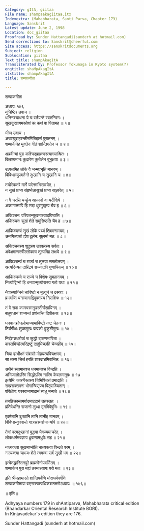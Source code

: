 ```yaml
---
Category: gItA, giitaa
File name: shampaakagiitaa.itx
Indexextra: (Mahabharata, Santi Parva, Chapter 173)
Language: Sanskrit
Latest update: June 2, 1998
Location: doc_giitaa
Proofread by: Sunder Hattangadi(sunderh at hotmail.com)
Send corrections to: Sanskrit@cheerful.com
Site access: https://sanskritdocuments.org
Subject: religion
Sublocation: giitaa
Text title: shampAkagItA
Transliterated by: Professor Tokunaga in Kyoto system(?)
engtitle: shaMpAkagItA
itxtitle: shampAkagItA
title: शम्पाकगीता

---
```

  
 शम्पाकगीता   
  
 अध्ययः १७६  
  युधिष्ठिर उवाच ।  
धनिनश्चाधना ये च वर्तयन्ते स्वतन्त्रिणः ।  
सुखदुःखागमस्तेषां कः कथं वा पितामह ॥ १॥  
  
  भीष्म उवाच ।  
अत्राप्युदाहरन्तीममितिहासं पुरातनम् ।  
शम्पाकेनेह मुक्तेन गीतं शान्तिगतेन च ॥ २॥  
  
अब्रवीन्मां पुरा कश्चिद्ब्राह्मणस्त्यागमाश्रितः ।  
क्लिश्यमानः कुदारेण कुचैलेन बुभुक्षया ॥ ३॥  
  
उत्पन्नमिह लोके वै जन्मप्रभृति मानवम् ।  
विविधान्युपवर्तन्ते दुःखानि च सुखानि च ॥ ४॥  
  
तयोरेकतरे मार्गे यदेनमभिसन्नयेत् ।  
न सुखं प्राप्य संहृष्येन्नासुःखं प्राप्य सञ्ज्वरेत् ॥ ५॥  
  
न वै चरसि यच्छ्रेय आत्मनो वा यदीशिषे ।  
अकामात्मापि हि सदा धुरमुद्यम्य चैव ह ॥ ६॥  
  
अकिञ्चनः परिपतन्सुखमास्वादयिष्यसि ।  
अकिञ्चनः सुखं शेते समुत्तिष्ठति चैव ह ॥ ७॥  
  
आकिञ्चन्यं सुखं लोके पथ्यं शिवमनामयम् ।  
अनमित्रपथो ह्येष दुर्लभः सुलभो मतः ॥ ८॥  
  
अकिञ्चनस्य शुद्धस्य उपपन्नस्य सर्वतः ।  
अवेक्षमाणस्त्रीँल्लोकान्न तुल्यमिह लक्षये ॥ ९॥  
  
आकिञ्चन्यं च राज्यं च तुलया समतोलयम् ।  
अत्यरिच्यत दारिद्र्यं राज्यादपि गुणाधिकम् ॥ १०॥  
  
आकिञ्चन्ये च राज्ये च विशेषः सुमहानयम् ।  
नित्योद्विग्नो हि धनवान्मृत्योरास्य गतो यथा ॥ ११॥  
  
नैवास्याग्निर्न चारिष्टो न मृत्युर्न च दस्यवः ।  
प्रभवन्ति धनत्यागाद्विमुक्तस्य निराशिषः ॥ १२॥  
  
तं वै सदा कामचरमनुपस्तीर्णशायिनम् ।  
बाहूपधानं शाम्यन्तं प्रशंसन्ति दिवौकसः ॥ १३॥  
  
धनवान्क्रोधलोभाभ्यामाविष्टो नष्ट चेतनः ।  
तिर्यगीक्षः शुष्कमुखः पापको भ्रुकुटीमुखः ॥ १४॥  
  
निर्दशन्नधरोष्ठं च क्रुद्धो दारुणभाषिता ।  
कस्तमिच्छेत्परिद्रष्टुं दातुमिच्छति चेन्महीम् ॥ १५॥  
  
श्रिया ह्यभीक्ष्णं संवासो मोहयत्यविचक्षणम् ।  
सा तस्य चित्तं हरति शारदाभ्रमिवानिलः ॥ १६॥  
  
अथैनं रूपमानश्च धनमानश्च विन्दति ।  
अभिजातोऽस्मि सिद्धोऽस्मि नास्मि केवलमानुषः ॥ १७  
इत्येभिः कारणैस्तस्य त्रिभिश्चित्तं प्रमाद्यति ।  
सम्प्रसक्तमना भोगान्विसृज्य पितृसञ्चितान् ।  
परिक्षीणः परस्वानामादानं साधु मन्यते ॥ १८॥  
  
तमतिक्रान्तमर्यादमाददानं ततस्ततः ।  
प्रतिषेधन्ति राजानो लुब्धा मृगमिवेषुभिः ॥ १९॥  
  
एवमेतानि दुःखानि तानि तानीह मानवम् ।  
विविधान्युपपान्ते गात्रसंस्पर्शजान्यपि ॥ २०॥  
  
तेषां परमदुःखानां बुद्ध्या भैषज्यमाचरेत् ।  
लोकधर्ममवज्ञाय ध्रुवाणामध्रुवैः सह ॥ २१॥  
  
नात्यक्त्वा सुखमाप्नोति नात्यक्त्वा विन्दते परम् ।  
नात्यक्त्वा चाभयः शेते त्यक्त्वा सर्वं सुखी भव ॥ २२॥  
  
इत्येतद्धास्तिनपुरे ब्राह्मणेनोपवर्णितम् ।  
शम्पाकेन पुरा मह्यं तस्मात्त्यागः परो मतः ॥ २३॥  
  
   इति श्रीमहाभारते शान्तिपर्वणि मोक्षधर्मपर्वणि  
  शम्पाकगीतायां षट्सप्त्यत्यधिकशततमोऽध्यायः ॥ १७६॥  
  
॥ इति॥  
  
  
Adhyaya numbers 179 in shAntiparva, Mahabharata critical edition  
(Bhandarkar Oriental Research Institute BORI).  
In Kinjavadekar's edition they are 176.  
  
Sunder Hattangadi  (sunderh at hotmail.com)  
  
